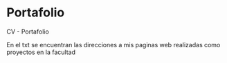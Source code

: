 # Portafolio
CV - Portafolio

En el txt se encuentran las direcciones a mis paginas web realizadas como proyectos en la facultad

